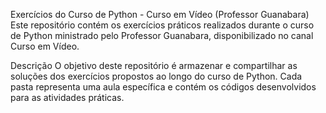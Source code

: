 
Exercícios do Curso de Python - Curso em Vídeo (Professor Guanabara)
Este repositório contém os exercícios práticos realizados durante o curso de Python ministrado pelo Professor Guanabara, disponibilizado no canal Curso em Vídeo.

Descrição
O objetivo deste repositório é armazenar e compartilhar as soluções dos exercícios propostos ao longo do curso de Python. Cada pasta representa uma aula específica e contém os códigos desenvolvidos para as atividades práticas.